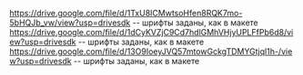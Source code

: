 https://drive.google.com/file/d/1TxU8ICMwtsoHfen8RQK7mo-5bHQJb_vw/view?usp=drivesdk -- шрифты заданы, как в макете
https://drive.google.com/file/d/1dCyKVZjC9Cd7hdlGMhVHjyUPLFfPb6d8/view?usp=drivesdk -- шрифты заданы, как в макете
https://drive.google.com/file/d/13O9IoeyJVQ57mtowGckgTDMYGtjql1h-/view?usp=drivesdk -- шрифты заданы, как в макете
